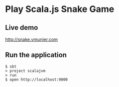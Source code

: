 # Play Scala.js Snake Game

## Live demo
http://snake.vmunier.com

## Run the application
```shell
$ sbt
> project scalajvm
> run
$ open http://localhost:9000
```
